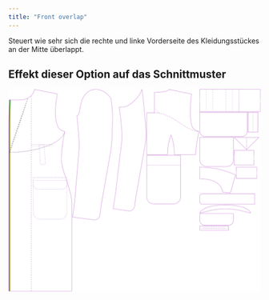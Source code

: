 ```yaml
---
title: "Front overlap"
---
```


Steuert wie sehr sich die rechte und linke Vorderseite des Kleidungsstückes an der Mitte überlappt.

## Effekt dieser Option auf das Schnittmuster

![Dieses Bild zeigt den Effekt dieser Variable, indem es unterschiedliche Masse dieser Variable überlagert darstellt](carlton_frontoverlap_sample.svg "Effekt dieser Variable auf das Schnittmuster")
